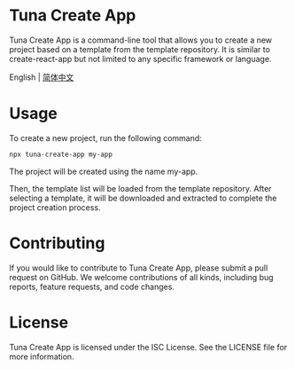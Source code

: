 # Tuna Create App
Tuna Create App is a command-line tool that allows you to create a new project based on a template from the template repository. It is similar to create-react-app but not limited to any specific framework or language.

English | [简体中文](https://github.com/z2devil/tuna-create-app/blob/master/README-zh_CN.md)

# Usage
To create a new project, run the following command:

```bash
npx tuna-create-app my-app
```

The project will be created using the name my-app. 

Then, the template list will be loaded from the template repository. After selecting a template, it will be downloaded and extracted to complete the project creation process.

# Contributing
If you would like to contribute to Tuna Create App, please submit a pull request on GitHub. We welcome contributions of all kinds, including bug reports, feature requests, and code changes.

# License
Tuna Create App is licensed under the ISC License. See the LICENSE file for more information.